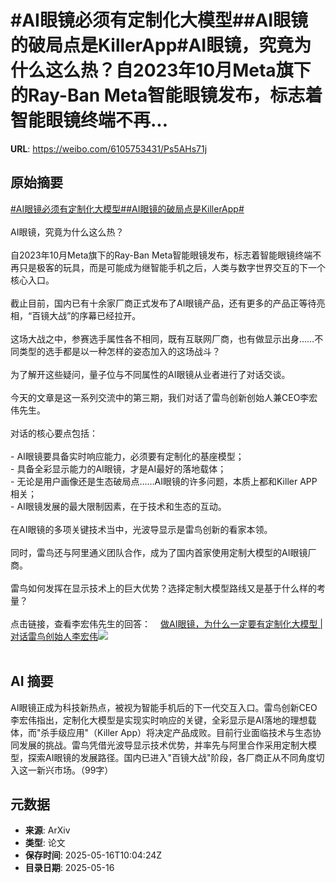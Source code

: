 # #AI眼镜必须有定制化大模型##AI眼镜的破局点是KillerApp#AI眼镜，究竟为什么这么热？自2023年10月Meta旗下的Ray-Ban Meta智能眼镜发布，标志着智能眼镜终端不再...

**URL**: https://weibo.com/6105753431/Ps5AHs71j

## 原始摘要

<a href="https://m.weibo.cn/search?containerid=231522type%3D1%26t%3D10%26q%3D%23AI%E7%9C%BC%E9%95%9C%E5%BF%85%E9%A1%BB%E6%9C%89%E5%AE%9A%E5%88%B6%E5%8C%96%E5%A4%A7%E6%A8%A1%E5%9E%8B%23&amp;extparam=%23AI%E7%9C%BC%E9%95%9C%E5%BF%85%E9%A1%BB%E6%9C%89%E5%AE%9A%E5%88%B6%E5%8C%96%E5%A4%A7%E6%A8%A1%E5%9E%8B%23" data-hide=""><span class="surl-text">#AI眼镜必须有定制化大模型#</span></a><a href="https://m.weibo.cn/search?containerid=231522type%3D1%26t%3D10%26q%3D%23AI%E7%9C%BC%E9%95%9C%E7%9A%84%E7%A0%B4%E5%B1%80%E7%82%B9%E6%98%AFKillerApp%23&amp;extparam=%23AI%E7%9C%BC%E9%95%9C%E7%9A%84%E7%A0%B4%E5%B1%80%E7%82%B9%E6%98%AFKillerApp%23" data-hide=""><span class="surl-text">#AI眼镜的破局点是KillerApp#</span></a><br><br>AI眼镜，究竟为什么这么热？<br><br>自2023年10月Meta旗下的Ray-Ban Meta智能眼镜发布，标志着智能眼镜终端不再只是极客的玩具，而是可能成为继智能手机之后，人类与数字世界交互的下一个核心入口。<br><br>截止目前，国内已有十余家厂商正式发布了AI眼镜产品，还有更多的产品正等待亮相，“百镜大战”的序幕已经拉开。<br><br>这场大战之中，参赛选手属性各不相同，既有互联网厂商，也有做显示出身……不同类型的选手都是以一种怎样的姿态加入的这场战斗？<br><br>为了解开这些疑问，量子位与不同属性的AI眼镜从业者进行了对话交谈。<br><br>今天的文章是这一系列交流中的第三期，我们对话了雷鸟创新创始人兼CEO李宏伟先生。<br><br>对话的核心要点包括：<br><br>- AI眼镜要具备实时响应能力，必须要有定制化的基座模型；<br>- 具备全彩显示能力的AI眼镜，才是AI最好的落地载体；<br>- 无论是用户画像还是生态破局点……AI眼镜的许多问题，本质上都和Killer APP相关；<br>- AI眼镜发展的最大限制因素，在于技术和生态的互动。<br><br>在AI眼镜的多项关键技术当中，光波导显示是雷鸟创新的看家本领。<br><br>同时，雷鸟还与阿里通义团队合作，成为了国内首家使用定制大模型的AI眼镜厂商。<br><br>雷鸟如何发挥在显示技术上的巨大优势？选择定制大模型路线又是基于什么样的考量？<br><br>点击链接，查看李宏伟先生的回答：<a href="https://weibo.cn/sinaurl?u=https%3A%2F%2Fmp.weixin.qq.com%2Fs%2FUPMAkfp73ALdSOqLq2IBJg" data-hide=""><span class="url-icon"><img style="width: 1rem;height: 1rem" src="https://h5.sinaimg.cn/upload/2015/09/25/3/timeline_card_small_web_default.png" referrerpolicy="no-referrer"></span><span class="surl-text">做AI眼镜，为什么一定要有定制化大模型 | 对话雷鸟创始人李宏伟</span></a><img style="" src="https://tvax1.sinaimg.cn/large/006Fd7o3gy1i1hcr314bej30zk0np45x.jpg" referrerpolicy="no-referrer"><br><br>

## AI 摘要

AI眼镜正成为科技新热点，被视为智能手机后的下一代交互入口。雷鸟创新CEO李宏伟指出，定制化大模型是实现实时响应的关键，全彩显示是AI落地的理想载体，而"杀手级应用"（Killer App）将决定产品成败。目前行业面临技术与生态协同发展的挑战。雷鸟凭借光波导显示技术优势，并率先与阿里合作采用定制大模型，探索AI眼镜的发展路径。国内已进入"百镜大战"阶段，各厂商正从不同角度切入这一新兴市场。（99字）

## 元数据

- **来源**: ArXiv
- **类型**: 论文
- **保存时间**: 2025-05-16T10:04:24Z
- **目录日期**: 2025-05-16
